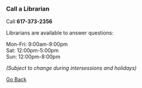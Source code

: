 ---
---

### Call a Librarian 

Call **617-373-2356** 

Librarians are available to answer questions:

Mon-Fri: 9:00am-9:00pm  
Sat: 12:00pm-5:00pm  
Sun: 12:00pm-8:00pm 

*(Subject to change during intersessions and holidays)*

[Go Back](http://www.lib.neu.edu/m/text_call_lib.html) 